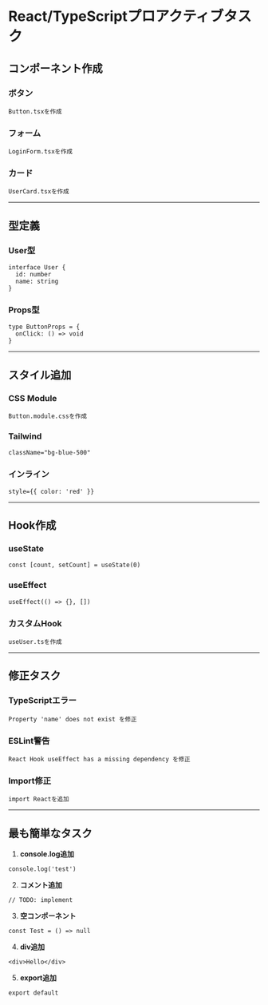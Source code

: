 # React/TypeScriptプロアクティブタスク

## コンポーネント作成

### ボタン
```
Button.tsxを作成
```

### フォーム
```
LoginForm.tsxを作成
```

### カード
```
UserCard.tsxを作成
```

---

## 型定義

### User型
```
interface User {
  id: number
  name: string
}
```

### Props型
```
type ButtonProps = {
  onClick: () => void
}
```

---

## スタイル追加

### CSS Module
```
Button.module.cssを作成
```

### Tailwind
```
className="bg-blue-500"
```

### インライン
```
style={{ color: 'red' }}
```

---

## Hook作成

### useState
```
const [count, setCount] = useState(0)
```

### useEffect
```
useEffect(() => {}, [])
```

### カスタムHook
```
useUser.tsを作成
```

---

## 修正タスク

### TypeScriptエラー
```
Property 'name' does not exist を修正
```

### ESLint警告
```
React Hook useEffect has a missing dependency を修正
```

### Import修正
```
import Reactを追加
```

---

## 最も簡単なタスク

1. **console.log追加**
```
console.log('test')
```

2. **コメント追加**
```
// TODO: implement
```

3. **空コンポーネント**
```
const Test = () => null
```

4. **div追加**
```
<div>Hello</div>
```

5. **export追加**
```
export default
```